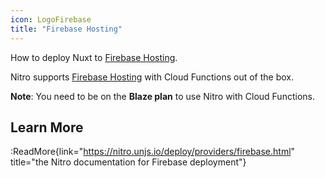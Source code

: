 ```yaml
---
icon: LogoFirebase
title: "Firebase Hosting"
---
```


How to deploy Nuxt to [Firebase Hosting](https://firebase.google.com/docs/hosting).

Nitro supports [Firebase Hosting](https://firebase.google.com/docs/hosting) with Cloud Functions out of the box.

**Note**: You need to be on the **Blaze plan** to use Nitro with Cloud Functions.

## Learn More

:ReadMore{link="https://nitro.unjs.io/deploy/providers/firebase.html" title="the Nitro documentation for Firebase deployment"}
